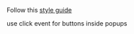 Follow this
[style guide](https://github.com/meteor/meteor/wiki/Meteor-Style-Guide)

use click event for buttons inside popups
